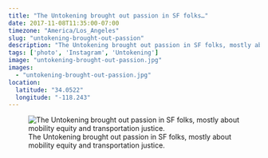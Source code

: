 ```yaml
---
title: "The Untokening brought out passion in SF folks…"
date: 2017-11-08T11:35:00-07:00
timezone: "America/Los_Angeles"
slug: "untokening-brought-out-passion"
description: "The Untokening brought out passion in SF folks, mostly about mobility equity and transportation justice."
tags: ['photo', 'Instagram', 'Untokening']
image: "untokening-brought-out-passion.jpg"
images:
  - "untokening-brought-out-passion.jpg"
location:
  latitude: "34.0522"
  longitude: "-118.243"
---
```

<figure>
  <img src="/media/untokening-brought-out-passion/untokening-brought-out-passion.jpg" alt="The Untokening brought out passion in SF folks, mostly about mobility equity and transportation justice.">
  <figcaption>The Untokening brought out passion in SF folks, mostly about mobility equity and transportation justice.</figcaption>
</figure>